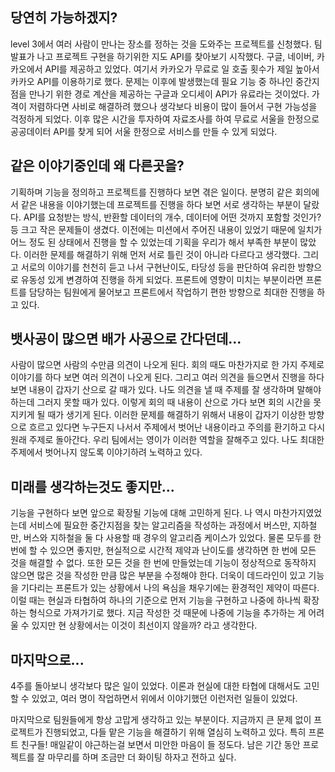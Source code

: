 ## 당연히 가능하겠지?

level 3에서 여러 사람이 만나는 장소를 정하는 것을 도와주는 프로젝트를 신청했다. 팀 발표가 나고 프로젝트 구현을 하기위한 지도 API를 찾아보기 시작했다. 구글, 네이버, 카카오에서 API를 제공하고 있었다. 여기서 카카오가 무료로 일 호출 횟수가 제일 높아서 카카오 API를 이용하기로 했다. 문제는 이후에 발생했는데 필요 기능 중 하나인 중간지점을 만나기 위한 경로 계산을 제공하는 구글과 오디세이 API가 유료라는 것이었다. 가격이 저렴하다면 사비로 해결하려 했으나 생각보다 비용이 많이 들어서 구현 가능성을 걱정하게 되었다. 이후 많은 시간을 투자하여 자료조사를 하여 무료로 서울을 한정으로 공공데이터 API를 찾게 되어 서울 한정으로 서비스를 만들 수 있게 되었다.



## 같은 이야기중인데 왜 다른곳을?

기획하며 기능을 정의하고 프로젝트를 진행하다 보면 겪은 일이다. 분명히 같은 회의에서 같은 내용을 이야기했는데 프로젝트를 진행을 하다 보면 서로 생각하는 부분이 달랐다. API를 요청받는 방식, 반환할 데이터의 개수, 데이터에 어떤 것까지 포함할 것인가? 등 크고 작은 문제들이 생겼다. 이전에는 미션에서 주어진 내용이 있었기 때문에 일치가 어느 정도 된 상태에서 진행을 할 수 있었는데 기획을 우리가 해서 부족한 부분이 많았다. 이러한 문제를 해결하기 위해 먼저 서로 틀린 것이 아니라 다르다고 생각했다. 그리고 서로의 이야기를 천천히 듣고 나서 구현난이도, 타당성 등을 판단하여 유리한 방향으로 유동성 있게 변경하여 진행을 하게 되었다. 프론트에 영향이 미치는 부분이라면 프론트를 담당하는 팀원에게 물어보고 프론트에서 작업하기 편한 방향으로 최대한 진행을 하고 있다. 



## 뱃사공이 많으면 배가 사공으로 간다던데...

사람이 많으면 사람의 수만큼 의견이 나오게 된다. 회의 때도 마찬가지로 한 가지 주제로 이야기를 하다 보면 여러 의견이 나오게 된다. 그리고 여러 의견을 들으면서 진행을 하다 보면 내용이 갑자기 산으로 갈 때가 있다. 나도 의견을 낼 때 주제를 잘 생각하며 말해야 하는데 그러지 못할 때가 있다. 이렇게 회의 때 내용이 산으로 가다 보면 회의 시간을 못 지키게 될 때가 생기게 된다. 이러한 문제를 해결하기 위해서 내용이 갑자기 이상한 방향으로 흐르고 있다면 누구든지 나서서 주제에서 벗어난 내용이라고 주의를 환기하고 다시 원래 주제로 돌아간다. 우리 팀에서는 영이가 이러한 역할을 잘해주고 있다. 나도 최대한 주제에서 벗어나지 않도록 이야기하려 노력하고 있다.



## 미래를 생각하는것도 좋지만...

기능을 구현하다 보면 앞으로 확장될 기능에 대해 고민하게 된다. 나 역시 마찬가지였었는데 서비스에 필요한 중간지점을 찾는 알고리즘을 작성하는 과정에서 버스만, 지하철만, 버스와 지하철을 둘 다 사용할 때 경우의 알고리즘 케이스가 있었다. 물론 모두를 한 번에 할 수 있으면 좋지만, 현실적으로 시간적 제약과 난이도를 생각하면 한 번에 모든 것을 해결할 수 없다. 또한 모든 것을 한 번에 만들었는데 기능이 정상적으로 동작하지 않으면 많은 것을 작성한 만큼 많은 부분을 수정해야 한다. 더욱이 데드라인이 있고 기능을 기다리는 프론트가 있는 상황에서 나의 욕심을 채우기에는 환경적인 제약이 따른다. 이럴 때는 현실과 타협하여 하나의 기준으로 먼저 기능을 구현하고 나중에 하나씩 확장하는 형식으로 가져가기로 했다. 지금 작성한 것 때문에 나중에 기능을 추가하는 게 어려울 수 있지만 현 상황에서는 이것이 최선이지 않을까? 라고 생각한다. 



## 마지막으로...

4주를 돌아보니 생각보다 많은 일이 있었다. 이론과 현실에 대한 타협에 대해서도 고민할 수 있었고, 여러 명이 작업하면서 위에서 이야기했던 이런저런 일들이 있었다. 



마지막으로 팀원들에게 항상 고맙게 생각하고 있는 부분이다. 지금까지 큰 문제 없이 프로젝트가 진행되었고, 다들 맡은 기능을 해결하기 위해 열심히 노력하고 있다. 특히 프론트 친구들! 매일같이 야근하는걸 보면서 미안한 마음이 들 정도다. 남은 기간 동안 프로젝트를 잘 마무리를 하며 조금만 더 화이팅 하자고 전하고 싶다.

